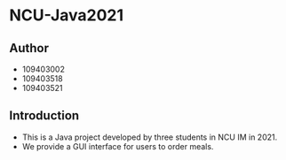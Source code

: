 # NCU-Java2021
## Author
- 109403002
- 109403518
- 109403521

## Introduction
- This is a Java project developed by three students in NCU IM in 2021.
- We provide a GUI interface for users to order meals.
